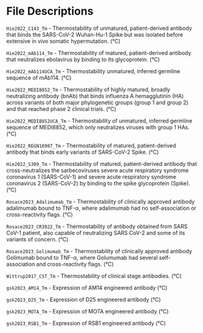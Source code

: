 # File Descriptions

`Hie2022_C143_Tm` - Thermostability of unmatured, patient-derived antibody that binds the SARS-CoV-2 Wuhan-Hu-1 Spike but was isolated before extensive in vivo somatic hypermutation. (°C)

`Hie2022_mAb114_Tm` - Thermostability of matured, patient-derived antibody that neutralizes ebolavirus by binding to its glycoprotein. (°C)

`Hie2022_mAb114UCA_Tm` -  Thermostability unmatured, inferred germline sequence of mAb114. (°C)

`Hie2022_MEDI8852_Tm` - Thermostability of highly matured, broadly neutralizing antibody (bnAb) that binds influenza A hemagglutinin (HA) across variants of both major phylogenetic groups (group 1 and group 2) and that reached phase 2 clinical trials. (°C)

`Hie2022_MEDI8852UCA_Tm` - Thermostability of unmatured, inferred germline sequence of MEDI8852, which only neutralizes viruses with group 1 HAs. (°C)

`Hie2022_REGN10987_Tm` - Thermostability of matured, patient-derived antibody that binds early variants of SARS-CoV-2 Spike. (°C)

`Hie2022_S309_Tm` - Thermostability of matured, patient-derived antibody that cross-neutralizes the sarbecoviruses severe acute respiratory syndrome coronavirus 1 (SARS-CoV-1) and severe acute respiratory syndrome coronavirus 2 (SARS-CoV-2) by binding to the spike glycoprotein (Spike). (°C)

`Rosace2023_Adalimumab_Tm` - Thermostability of clinically approved antibody adalimumab bound to TNF-α, where adalimumab had no self-association or cross-reactivity flags. (°C)

`Rosace2023_CR3022_Tm` - Thermostability of antibody obtained from SARS CoV-1 patient, also capable of neutralizing SARS CoV-2 and some of its variants of concern. (°C)

`Rosace2023_Golimumab_Tm` - Thermostability of clinically approved antibody Golimumab bound to TNF-α, where Golumumab had several self-association and cross-reactivity flags. (°C)

`Wittrup2017_CST_Tm` - Thermostability of clinical stage antibodies. (°C)

`gsk2023_AM14_Tm` - Expression of AM14 engineered antibody (°C)

`gsk2023_D25_Tm` - Expression of D25 engineered antibody (°C)

`gsk2023_MOTA_Tm` - Expression of MOTA engineered antibody (°C)

`gsk2023_RSB1_Tm` - Expression of RSB1 engineered antibody (°C)
